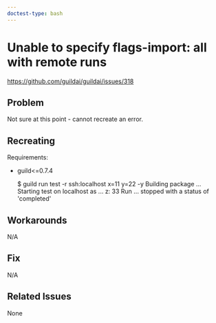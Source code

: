 ```yaml
---
doctest-type: bash
---
```


# Unable to specify flags-import: all with remote runs

https://github.com/guildai/guildai/issues/318

## Problem

Not sure at this point - cannot recreate an error.

## Recreating

Requirements:

- guild<=0.7.4

    $ guild run test -r ssh:localhost x=11 y=22 -y
    Building package
    ...
    Starting test on localhost as ...
    z: 33
    Run ... stopped with a status of 'completed'

## Workarounds

N/A

## Fix

N/A

## Related Issues

None
